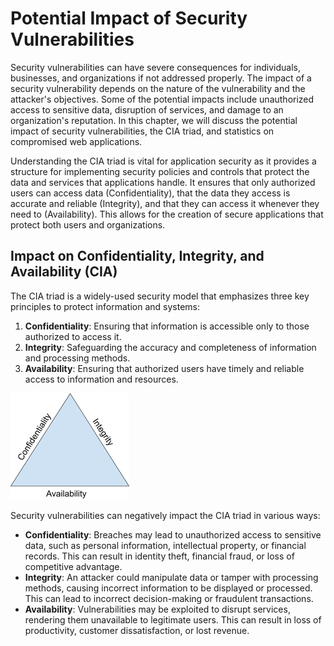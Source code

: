 # Potential Impact of Security Vulnerabilities

Security vulnerabilities can have severe consequences for individuals, businesses, and organizations if not addressed properly. The impact of a security vulnerability depends on the nature of the vulnerability and the attacker's objectives. Some of the potential impacts include unauthorized access to sensitive data, disruption of services, and damage to an organization's reputation. In this chapter, we will discuss the potential impact of security vulnerabilities, the CIA triad, and statistics on compromised web applications.

Understanding the CIA triad is vital for application security as it provides a structure for implementing security policies and controls that protect the data and services that applications handle. It ensures that only authorized users can access data (Confidentiality), that the data they access is accurate and reliable (Integrity), and that they can access it whenever they need to (Availability). This allows for the creation of secure applications that protect both users and organizations.

## Impact on Confidentiality, Integrity, and Availability (CIA)

The CIA triad is a widely-used security model that emphasizes three key principles to protect information and systems:

1. **Confidentiality**: Ensuring that information is accessible only to those authorized to access it.
2. **Integrity**: Safeguarding the accuracy and completeness of information and processing methods.
3. **Availability**: Ensuring that authorized users have timely and reliable access to information and resources.

![CIA](assets/images/cia.png)

Security vulnerabilities can negatively impact the CIA triad in various ways:

- **Confidentiality**: Breaches may lead to unauthorized access to sensitive data, such as personal information, intellectual property, or financial records. This can result in identity theft, financial fraud, or loss of competitive advantage.
- **Integrity**: An attacker could manipulate data or tamper with processing methods, causing incorrect information to be displayed or processed. This can lead to incorrect decision-making or fraudulent transactions.
- **Availability**: Vulnerabilities may be exploited to disrupt services, rendering them unavailable to legitimate users. This can result in loss of productivity, customer dissatisfaction, or lost revenue.
